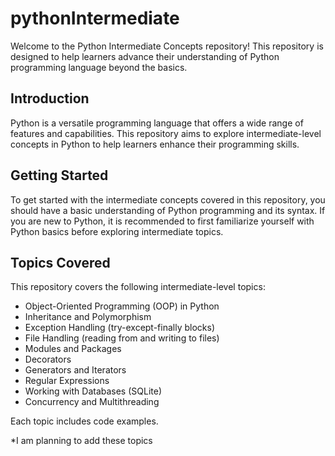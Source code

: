 # pythonIntermediate
Welcome to the Python Intermediate Concepts repository! This repository is designed to help learners advance their understanding of Python programming language beyond the basics.
## Introduction

Python is a versatile programming language that offers a wide range of features and capabilities. This repository aims to explore intermediate-level concepts in Python to help learners enhance their programming skills.

## Getting Started

To get started with the intermediate concepts covered in this repository, you should have a basic understanding of Python programming and its syntax. If you are new to Python, it is recommended to first familiarize yourself with Python basics before exploring intermediate topics.

## Topics Covered

This repository covers the following intermediate-level topics:

- Object-Oriented Programming (OOP) in Python
- Inheritance and Polymorphism
- Exception Handling (try-except-finally blocks)
- File Handling (reading from and writing to files)
- Modules and Packages
- Decorators
- Generators and Iterators
- Regular Expressions
- Working with Databases (SQLite)
- Concurrency and Multithreading

Each topic includes code examples.

*I am planning to add these topics
